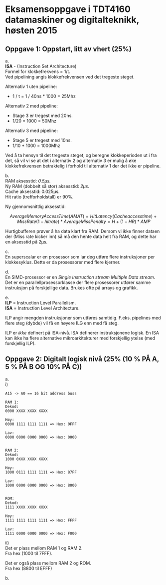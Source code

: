 # Eksamensoppgave i TDT4160 datamaskiner og digitalteknikk, høsten 2015

## Oppgave 1: Oppstart, litt av vhert (25%)

a.  
**ISA** - (Instruction Set Architecture)  
Formel for klokkefrekvens = 1/t.  
Ved pipelining angis klokkefrekvensen ved det tregeste steget.

Alternativ 1 uten pipeline:
- 1 / t = 1 / 40ns * 1000 = 25Mhz 

Alternativ 2 med pipeline:
- Stage 3 er tregest med 20ns.
- 1/20 * 1000 = 50Mhz

Alternativ 3 med pipeline:
- Stage 5 er tregest med 10ns.
- 1/10 * 1000 = 1000Mhz

Ved å ta hensyn til det tregeste steget, og beregne klokkeperioden ut i fra det, så vil vi se at det i alternativ 2 og alternativ 3 er mulig å øke klokkefrekvensen betraktelig i forhold til alternativ 1 der det ikke er pipeline. 

b.  
RAM aksesstid: *0.5µs.*  
Ny RAM (dobbelt så stor) aksesstid: *2µs*.  
Cache aksesstid: 0.025µs.  
Hit ratio (trefforholdstall) er 90%.

Ny gjennomsnittlig aksesstid:  

```math
Average Memory Access Time (AMAT) = Hit Latency (Cache access time) + Miss Rate (1 - hit rate) * Average Miss Penalty

= H + (1 - HR) * AMP
```

Hurtigbufferen prøver å ha data klart fra RAM. Dersom vi ikke finner dataen der (Miss rate kicker inn) så må den hente data helt fra RAM, og dette har en aksesstid på 2µs. 

c.  
En superscalar er en prosessor som lar deg utføre flere instruksjoner per klokkesyklus. Dette er da prosessorer med flere kjerner.

d.  
En SIMD-prosessor er en *Single Instruction stream Multiple Data stream*.  
Det er en parallellprosessorklasse der flere prosessorer utfører samme instruksjon på forskjellige data. Brukes ofte på arrays og grafikk.

e.  
**ILP** = Instruction Level Parallelism.  
**ISA** = Instruction Level Architecture.

ILP angir mengden instruksjoner som utføres samtidig. F.eks. pipelines med flere steg (dybde) vil få en høyere ILG enn med få steg.

ILP er *ikke* definert på ISA-nivå. ISA definerer instruksjonene logisk. En ISA kan ikke ha flere alternative mikroarkitekturer med forskjellig ytelse (med forskjellig ILP).


## Oppgave 2: Digitalt logisk nivå (25% (10 % PÅ A, 5 % PÅ B OG 10% PÅ C))

a.  
  i)
  ```
  A15 -> A0 == 16 bit address buss
  
  RAM 1:
  Dekod:
  0000 XXXX XXXX XXXX

  Høy:
  0000 1111 1111 1111 => Hex: 0FFF

  Lav:
  0000 0000 0000 0000 => Hex: 0000


  RAM 2:
  Dekod:
  1000 0XXX XXXX XXXX

  Høy:
  1000 0111 1111 1111 => Hex: 87FF

  Lav:
  1000 0000 0000 0000 => Hex: 8000

  
  ROM:
  Dekod:
  1111 XXXX XXXX XXXX

  Høy:
  1111 1111 1111 1111 => Hex: FFFF

  Lav:
  1111 0000 0000 0000 => Hex: F000

  ```

  ii)  
  Det er plass mellom RAM 1 og RAM 2.  
  Fra hex (1000 til 7FFF).

  Det er også plass mellom RAM 2 og ROM.  
  Fra hex (8800 til EFFF)

b.
